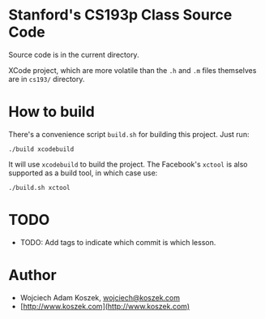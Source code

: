 # Stanford's CS193p Class Source Code

Source code is in the current directory.

XCode project, which are more volatile than the `.h`
and `.m` files themselves are in `cs193/` directory.

# How to build

There's a convenience script `build.sh` for building this project. Just run:

	./build xcodebuild

It will use `xcodebuild` to build the project. The Facebook's `xctool` is
also supported as a build tool, in which case use:

	./build.sh xctool

# TODO

- TODO: Add tags to indicate which commit is which lesson.

# Author

- Wojciech Adam Koszek, [wojciech@koszek.com](mailto:wojciech@koszek.com)
- [http://www.koszek.com](http://www.koszek.com)
